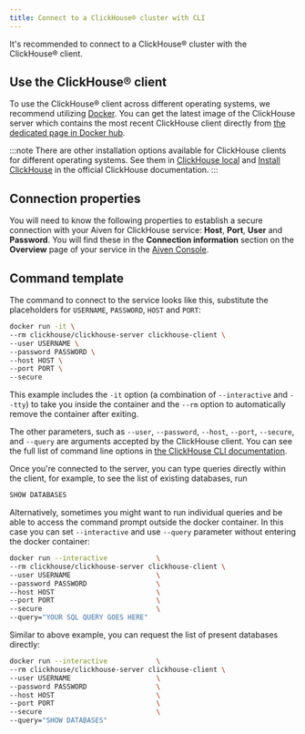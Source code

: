 ```yaml
---
title: Connect to a ClickHouse® cluster with CLI
---
```


It's recommended to connect to a ClickHouse® cluster with the ClickHouse® client.

## Use the ClickHouse® client

To use the ClickHouse® client across different operating systems, we
recommend utilizing [Docker](https://www.docker.com/). You can get the
latest image of the ClickHouse server which contains the most recent
ClickHouse client directly from [the dedicated page in Docker
hub](https://hub.docker.com/r/clickhouse/clickhouse-server).

:::note
There are other installation options available for ClickHouse clients
for different operating systems. See them in [ClickHouse
local](https://clickhouse.com/docs/en/operations/utilities/clickhouse-local)
and [Install ClickHouse](https://clickhouse.com/docs/en/install) in the
official ClickHouse documentation.
:::

## Connection properties

You will need to know the following properties to establish a secure
connection with your Aiven for ClickHouse service: **Host**, **Port**,
**User** and **Password**. You will find these in the **Connection
information** section on the **Overview** page of your service in the
[Aiven Console](https://console.aiven.io/).

## Command template

The command to connect to the service looks like this, substitute the
placeholders for `USERNAME`, `PASSWORD`, `HOST` and `PORT`:

```bash
docker run -it \
--rm clickhouse/clickhouse-server clickhouse-client \
--user USERNAME \
--password PASSWORD \
--host HOST \
--port PORT \
--secure
```

This example includes the `-it` option (a combination of `--interactive`
and `--tty`) to take you inside the container and the `--rm` option to
automatically remove the container after exiting.

The other parameters, such as `--user`, `--password`, `--host`,
`--port`, `--secure`, and `--query` are arguments accepted by the
ClickHouse client. You can see the full list of command line options in
[the ClickHouse CLI
documentation](https://clickhouse.com/docs/en/interfaces/cli/#command-line-options).

Once you're connected to the server, you can type queries directly
within the client, for example, to see the list of existing databases,
run

```sql
SHOW DATABASES
```

Alternatively, sometimes you might want to run individual queries and be
able to access the command prompt outside the docker container. In this
case you can set `--interactive` and use `--query` parameter without
entering the docker container:

```bash
docker run --interactive            \
--rm clickhouse/clickhouse-server clickhouse-client \
--user USERNAME                     \
--password PASSWORD                 \
--host HOST                         \
--port PORT                         \
--secure                            \
--query="YOUR SQL QUERY GOES HERE"
```

Similar to above example, you can request the list of present databases
directly:

```bash
docker run --interactive            \
--rm clickhouse/clickhouse-server clickhouse-client \
--user USERNAME                     \
--password PASSWORD                 \
--host HOST                         \
--port PORT                         \
--secure                            \
--query="SHOW DATABASES"
```
